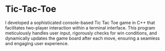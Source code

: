 # Tic-Tac-Toe
I developed a sophisticated console-based Tic Tac Toe game in C++ that facilitates two-player interaction within a terminal interface. This program meticulously handles user input, rigorously checks for win conditions, and dynamically updates the game board after each move, ensuring a seamless and engaging user experience.
